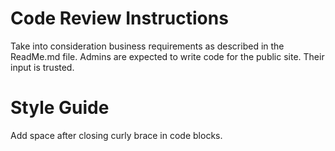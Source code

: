 # Code Review Instructions
Take into consideration business requirements as described in the ReadMe.md file.
Admins are expected to write code for the public site. Their input is trusted.

# Style Guide
Add space after closing curly brace in code blocks.
